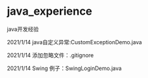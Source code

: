 # java_experience
java开发经验

2021/1/14
java自定义异常:CustomExceptionDemo.java

2021/1/14
添加忽略文件：.gitignore

2021/1/14
Swing 例子：SwingLoginDemo.java